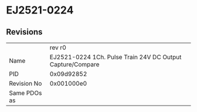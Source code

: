 # EJ2521-0224

## Revisions
<table>
<tr>
<td></td>
<td>rev r0</td>
</tr>
<tr>
<td>Name</td>
<td>EJ2521-0224 1Ch. Pulse Train 24V DC Output Capture/Compare</td>
</tr>
<tr>
<td>PID</td>
<td>0x09d92852</td>
</tr>
<tr>
<td>Revision No</td>
<td>0x001000e0</td>
</tr>
<tr>
<td>Same PDOs as</td>
<td></td>
</tr>
</table>
